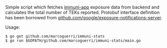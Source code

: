 Simple script which fetches [immuni-app](https://github.com/immuni-app) exposure data from backend and calculates the total number of TEKs reported.
Protobuf interface definition has been borrowed from [github.com/google/exposure-notifications-server](https://github.com/google/exposure-notifications-server).

Usage:

```
$ go get github.com/marcoguerri/immuni-stats
$ go run $GOPATH/github.com/marcoguerri/immuni-stats/main.go
```

